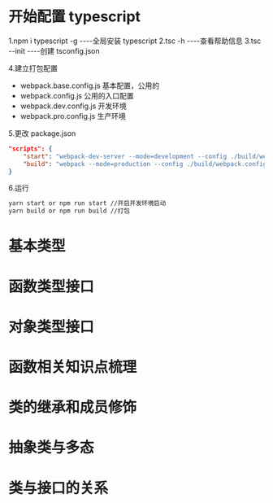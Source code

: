 # 开始配置 typescript

1.npm i typescript -g ----全局安装 typescript
2.tsc -h ----查看帮助信息
3.tsc --init ----创建 tsconfig.json

4.建立打包配置

-   webpack.base.config.js 基本配置，公用的
-   webpack.config.js 公用的入口配置
-   webpack.dev.config.js 开发环境
-   webpack.pro.config.js 生产环境

5.更改 package.json

```json
"scripts": {
    "start": "webpack-dev-server --mode=development --config ./build/webpack.config.js",//指定开发环境启动，指定开发配置文件
    "build": "webpack --mode=production --config ./build/webpack.config.js"//指定生产打包，指定生产配置文件
}
```

6.运行

```bash
yarn start or npm run start //开启开发环境启动
yarn build or npm run build //打包
```

# 基本类型

# 函数类型接口

# 对象类型接口

# 函数相关知识点梳理

# 类的继承和成员修饰

# 抽象类与多态

# 类与接口的关系
